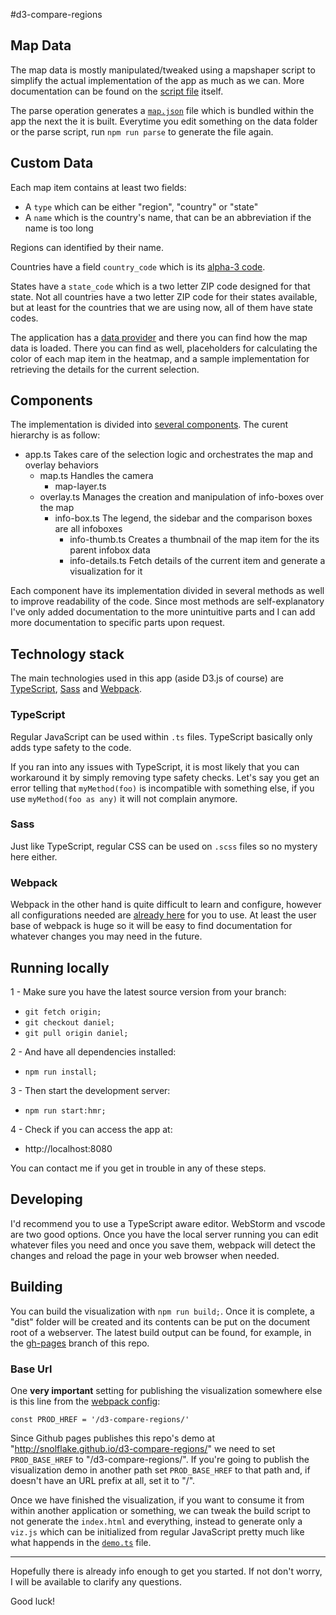 #d3-compare-regions

## Map Data
The map data is mostly manipulated/tweaked using a mapshaper script to simplify the actual implementation of the app as much as we can.
More documentation can be found on the [script file](data/parse) itself.

The parse operation generates a [`map.json`](data/map.json) file which is bundled within the app the next the it is built.
Everytime you edit something on the data folder or the parse script, run `npm run parse` to generate the file again.

## Custom Data
Each map item contains at least two fields:
 - A `type` which can be either "region", "country" or "state"
 - A `name` which is the country's name, that can be an abbreviation if the name is too long

Regions can identified by their name.

Countries have a field `country_code` which is its [alpha-3 code](https://en.wikipedia.org/wiki/ISO_3166-1#Current_codes).

States have a `state_code` which is a two letter ZIP code designed for that state. Not all countries have a two letter ZIP code for their states available, but at least for the countries that we are using now, all of them have state codes.

The application has a [data provider](src/data.ts) and there you can find how the map data is loaded.
There you can find as well, placeholders for calculating the color of each map item in the heatmap, and a sample implementation for retrieving the details for the current selection.

## Components
The implementation is divided into [several components](src/components).
The curent hierarchy is as follow:
- app.ts Takes care of the selection logic and orchestrates the map and overlay behaviors
    - map.ts Handles the camera
        - map-layer.ts
    - overlay.ts Manages the creation and manipulation of info-boxes over the map
        - info-box.ts The legend, the sidebar and the comparison boxes are all infoboxes
            - info-thumb.ts Creates a thumbnail of the map item for the its parent infobox data
            - info-details.ts Fetch details of the current item and generate a visualization for it

Each component have its implementation divided in several methods as well to improve readability of the code.
Since most methods are self-explanatory I've only added documentation to the more unintuitive parts and I can add more documentation to specific parts upon request.

## Technology stack
The main technologies used in this app (aside D3.js of course) are [TypeScript](https://www.typescriptlang.org/docs/tutorial.html), [Sass](http://sass-lang.com/guide) and [Webpack](https://webpack.js.org/concepts/).

### TypeScript
Regular JavaScript can be used within `.ts` files. TypeScript basically only adds type safety to the code.

If you ran into any issues with TypeScript, it is most likely that you can workaround it by simply removing type safety checks. Let's say you get an error telling that `myMethod(foo)` is incompatible with something else, if you use `myMethod(foo as any)` it will not complain anymore.

### Sass
Just like TypeScript, regular CSS can be used on `.scss` files so no mystery here either.

### Webpack
Webpack in the other hand is quite difficult to learn and configure, however all configurations needed are [already here](webpack.config.js) for you to use. At least the user base of webpack is huge so it will be easy to find documentation for whatever changes you may need in the future.

## Running locally
1 - Make sure you have the latest source version from your branch:

 - `git fetch origin;`
 - `git checkout daniel;`
 - `git pull origin daniel;`
 
2 - And have all dependencies installed:
 - `npm run install;`
 
3 - Then start the development server:
 - `npm run start:hmr;`

4 - Check if you can access the app at:
 - http://localhost:8080

You can contact me if you get in trouble in any of these steps.

## Developing
I'd recommend you to use a TypeScript aware editor. WebStorm and vscode are two good options.
Once you have the local server running you can edit whatever files you need and once you save them, webpack will detect the changes and reload the page in your web browser when needed.

## Building
You can build the visualization with `npm run build;`. Once it is complete, a "dist" folder will be created and its contents can be put on the document root of a webserver. The latest build output can be found, for example, in the [gh-pages](https://github.com/snolflake/d3-compare-regions/tree/gh-pages) branch of this repo.

### Base Url
One **very important** setting for publishing the visualization somewhere else is this line from the [webpack config](webpack.config.js):
```
const PROD_HREF = '/d3-compare-regions/'
```

Since Github pages publishes this repo's demo at "http://snolflake.github.io/d3-compare-regions/" we need to set `PROD_BASE_HREF` to "/d3-compare-regions/". If you're going to publish the visualization demo in another path set `PROD_BASE_HREF` to that path and, if doesn't have an URL prefix at all, set it to "/".

Once we have finished the visualization, if you want to consume it from within another application or something, we can tweak the build script to not generate the `index.html` and everything, instead to generate only a `viz.js` which can be initialized from regular JavaScript pretty much like what happends in the [`demo.ts`]() file.


----------

Hopefully there is already info enough to get you started. If not don't worry, I will be available to clarify any questions.

Good luck!
